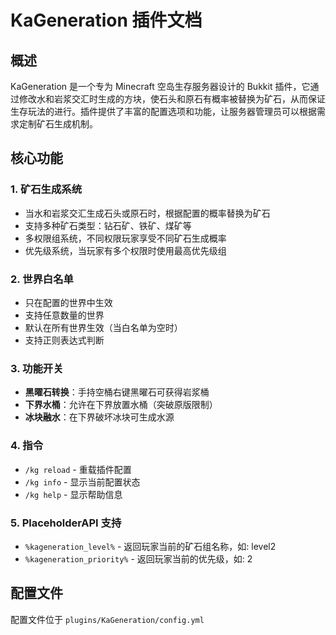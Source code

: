 ﻿# KaGeneration 插件文档

## 概述

KaGeneration 是一个专为 Minecraft 空岛生存服务器设计的 Bukkit 插件，它通过修改水和岩浆交汇时生成的方块，使石头和原石有概率被替换为矿石，从而保证生存玩法的进行。插件提供了丰富的配置选项和功能，让服务器管理员可以根据需求定制矿石生成机制。

## 核心功能

### 1. 矿石生成系统
- 当水和岩浆交汇生成石头或原石时，根据配置的概率替换为矿石
- 支持多种矿石类型：钻石矿、铁矿、煤矿等
- 多权限组系统，不同权限玩家享受不同矿石生成概率
- 优先级系统，当玩家有多个权限时使用最高优先级组

### 2. 世界白名单
- 只在配置的世界中生效
- 支持任意数量的世界
- 默认在所有世界生效（当白名单为空时）
- 支持正则表达式判断

### 3. 功能开关
- **黑曜石转换**：手持空桶右键黑曜石可获得岩浆桶
- **下界水桶**：允许在下界放置水桶（突破原版限制）
- **冰块融水**：在下界破坏冰块可生成水源

### 4. 指令
- `/kg reload` - 重载插件配置
- `/kg info` - 显示当前配置状态
- `/kg help` - 显示帮助信息

### 5. PlaceholderAPI 支持
- `%kageneration_level%` - 返回玩家当前的矿石组名称，如: level2
- `%kageneration_priority%` - 返回玩家当前的优先级，如: 2

## 配置文件

配置文件位于 `plugins/KaGeneration/config.yml`


